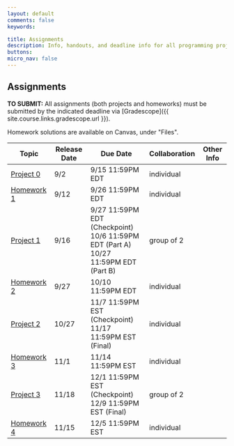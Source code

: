 ```yaml
---
layout: default
comments: false
keywords:

title: Assignments
description: Info, handouts, and deadline info for all programming projects and homeworks in the course.
buttons:
micro_nav: false
---
```


## Assignments

**TO SUBMIT:** All assignments (both projects and homeworks) must be submitted by the indicated deadline via [Gradescope]({{ site.course.links.gradescope.url }}).

Homework solutions are available on Canvas, under "Files".

| Topic                                     | Release Date | Due Date          | Collaboration | Other Info |
|-------------------------------------------|--------------|-------------------|---------------|------------|
| [Project 0](https://github.com/15-440/p0)                             | 9/2          | 9/15 11:59PM EDT  | individual     |            |
| [Homework 1]()                            | 9/12          | 9/26 11:59PM EDT  | individual     |            |
| [Project 1]()                             | 9/16          | 9/27 11:59PM EDT (Checkpoint) <br> 10/6 11:59PM EDT (Part A) <br> 10/27 11:59PM EDT (Part B)| group of 2  |     |
| [Homework 2]()                            | 9/27          | 10/10 11:59PM EDT | individual      |            |
| [Project 2]()                             | 10/27          | 11/7 11:59PM EST (Checkpoint) <br> 11/17 11:59PM EST (Final) | individual  |     |
| [Homework 3]()                            | 11/1          | 11/14 11:59PM EST | individual      |            |
| [Project 3]()                             | 11/18          | 12/1 11:59PM EST (Checkpoint) <br> 12/9 11:59PM EST (Final) | group of 2  |     |
| [Homework 4]()                            | 11/15          | 12/5 11:59PM EST | individual      |            |
